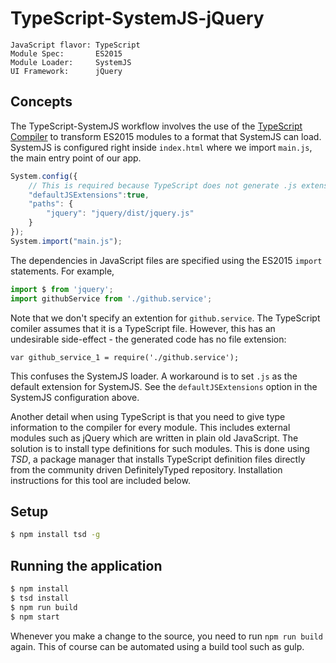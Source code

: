 TypeScript-SystemJS-jQuery
==========================
```
JavaScript flavor: TypeScript
Module Spec:       ES2015
Module Loader:     SystemJS
UI Framework:      jQuery
```

Concepts
--------
The TypeScript-SystemJS workflow involves the use of the [TypeScript Compiler](https://github.com/Microsoft/TypeScript/wiki/Compiler-Options) to transform ES2015 modules to a format that SystemJS can load. SystemJS is configured right inside `index.html` where we import `main.js`, the main entry point of our app.

```javascript
System.config({
    // This is required because TypeScript does not generate .js extensions
    "defaultJSExtensions":true,
    "paths": {
        "jquery": "jquery/dist/jquery.js"
    }
});
System.import("main.js");
```

The dependencies in JavaScript files are specified using the ES2015 `import` statements. For example,

```javascript
import $ from 'jquery';
import githubService from './github.service';
```

Note that we don't specify an extention for `github.service`. The TypeScript comiler assumes that it is a TypeScript file. However, this has an undesirable side-effect - the generated code has no file extension:

    var github_service_1 = require('./github.service');

This confuses the SystemJS loader. A workaround is to set `.js` as the default extension for SystemJS. See the `defaultJSExtensions` option in the SystemJS configuration above.

Another detail when using TypeScript is that you need to give type information to the compiler for every module. This includes external modules such as jQuery which are written in plain old JavaScript. The solution is to install type definitions for such modules. This is done using *TSD*, a package manager that installs TypeScript definition files directly from the community driven DefinitelyTyped repository. Installation instructions for this tool are included below.

Setup
-----
```bash
$ npm install tsd -g
```

Running the application
-----------------------
```bash
$ npm install
$ tsd install
$ npm run build
$ npm start
```

Whenever you make a change to the source, you need to run `npm run build` again. This of course can be automated using a build tool such as gulp.
